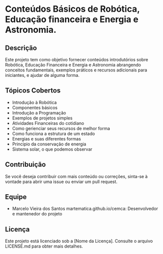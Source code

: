 # Conteúdos Básicos de Robótica, Educação financeira e Energia e Astronomia.

## Descrição
Este projeto tem como objetivo fornecer conteúdos introdutórios sobre Robótica, Educação Financeira e Energia e Astronomia abrangendo conceitos fundamentais, exemplos práticos e recursos adicionais para iniciantes, e ajudar de alguma forma.

## Tópicos Cobertos
- Introdução à Robótica
- Componentes básicos
- Introdução a Programação
- Exemplos de projetos simples
- Atividades Financeiras do cotidiano
- Como gerienciar seus recursos de melhor forma
- Como funciona a estrutura de um estado
- Energias e suas diferentes formas
- Principio da conservação de energia
- Sistema solar, o que podemos observar

## Contribuição
Se você deseja contribuir com mais conteúdo ou correções, sinta-se à vontade para abrir uma issue ou enviar um pull request.

## Equipe
- Marcelo Vieira dos Santos martematica.github.io/cemca: Desenvolvedor e mantenedor do projeto

## Licença
Este projeto está licenciado sob a [Nome da Licença]. Consulte o arquivo LICENSE.md para obter mais detalhes.
